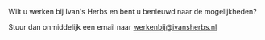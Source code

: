 Wilt u werken bij Ivan's Herbs en bent u benieuwd naar de mogelijkheden?

Stuur dan onmiddelijk een email naar werkenbij@ivansherbs.nl
